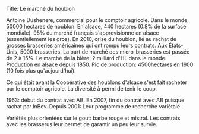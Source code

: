 Title: Le marché du houblon

Antoine Dushenere, commercial pour le comptoir agricole. Dans le monde, 50000 hectares de houblon. En alsace, 440 hectares (0.8% de la surface mondiale). 95% du marché français s'approvisionne en alsace (essentiellement les gros). En 2010, crise du houblon, lié au rachat de grosses brasseries américaines qui ont rompu leurs contrats.
Aux États-Unis, 5000 brasseries. La part de marché des micro-brasseries est passée de 2 à 15%.
Le marché de la bière: 2 milliard d'HL dans le monde.
Production en alsace depuis 1850.
Pic de production: 4500hectares en 1900 (10 fois plus qu'aujourd'hui).

Ce qui était avant la Coopérative des houblons d'alsace s'est fait racheter par le comptoir agricole. La diversité à permi de tenir le coup.

1963: début du contrat avec AB. En 2007, fin du contrat avec AB puisque rachat par InBev.
Depuis 2001: Leur programme de recherche variétale.

Variétés plus orientées sur le gout: barbe rouge et mistral.
Les contrats avec les brasserus leur permet de garantir un peu leur survie.
